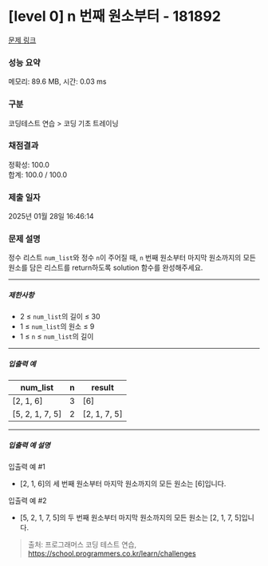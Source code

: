 # [level 0] n 번째 원소부터 - 181892 

[문제 링크](https://school.programmers.co.kr/learn/courses/30/lessons/181892) 

### 성능 요약

메모리: 89.6 MB, 시간: 0.03 ms

### 구분

코딩테스트 연습 > 코딩 기초 트레이닝

### 채점결과

정확성: 100.0<br/>합계: 100.0 / 100.0

### 제출 일자

2025년 01월 28일 16:46:14

### 문제 설명

<p style="user-select: auto !important;">정수 리스트 <code style="user-select: auto !important;">num_list</code>와 정수 <code style="user-select: auto !important;">n</code>이 주어질 때, <code style="user-select: auto !important;">n</code> 번째 원소부터 마지막 원소까지의 모든 원소를 담은 리스트를 return하도록 solution 함수를 완성해주세요.</p>

<hr style="user-select: auto !important;">

<h5 style="user-select: auto !important;">제한사항</h5>

<ul style="user-select: auto !important;">
<li style="user-select: auto !important;">2 ≤ <code style="user-select: auto !important;">num_list</code>의 길이 ≤ 30</li>
<li style="user-select: auto !important;">1 ≤ <code style="user-select: auto !important;">num_list</code>의 원소 ≤ 9</li>
<li style="user-select: auto !important;">1 ≤ <code style="user-select: auto !important;">n</code> ≤ <code style="user-select: auto !important;">num_list</code>의 길이</li>
</ul>

<hr style="user-select: auto !important;">

<h5 style="user-select: auto !important;">입출력 예</h5>
<table class="table" style="user-select: auto !important;">
        <thead style="user-select: auto !important;"><tr style="user-select: auto !important;">
<th style="user-select: auto !important;">num_list</th>
<th style="user-select: auto !important;">n</th>
<th style="user-select: auto !important;">result</th>
</tr>
</thead>
        <tbody style="user-select: auto !important;"><tr style="user-select: auto !important;">
<td style="user-select: auto !important;">[2, 1, 6]</td>
<td style="user-select: auto !important;">3</td>
<td style="user-select: auto !important;">[6]</td>
</tr>
<tr style="user-select: auto !important;">
<td style="user-select: auto !important;">[5, 2, 1, 7, 5]</td>
<td style="user-select: auto !important;">2</td>
<td style="user-select: auto !important;">[2, 1, 7, 5]</td>
</tr>
</tbody>
      </table>
<hr style="user-select: auto !important;">

<h5 style="user-select: auto !important;">입출력 예 설명</h5>

<p style="user-select: auto !important;">입출력 예 #1</p>

<ul style="user-select: auto !important;">
<li style="user-select: auto !important;">[2, 1, 6]의 세 번째 원소부터 마지막 원소까지의 모든 원소는 [6]입니다.</li>
</ul>

<p style="user-select: auto !important;">입출력 예 #2</p>

<ul style="user-select: auto !important;">
<li style="user-select: auto !important;">[5, 2, 1, 7, 5]의 두 번째 원소부터 마지막 원소까지의 모든 원소는 [2, 1, 7, 5]입니다.</li>
</ul>


> 출처: 프로그래머스 코딩 테스트 연습, https://school.programmers.co.kr/learn/challenges